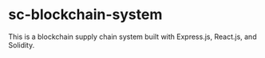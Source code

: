 # sc-blockchain-system
This is a blockchain supply chain system built with Express.js, React.js, and Solidity.
